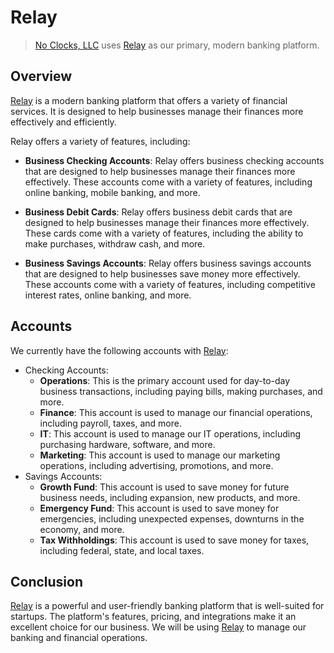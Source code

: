 # Relay

> [No Clocks, LLC](https://github.com/noclocks) uses [Relay](https://relayfi.com/) as our primary, modern banking platform.

## Overview

[Relay](https://relayfi.com/) is a modern banking platform that offers a variety of financial services. It is designed to help businesses manage their finances more effectively and efficiently.

Relay offers a variety of features, including:

- **Business Checking Accounts**: Relay offers business checking accounts that are designed to help businesses manage their finances more effectively. These accounts come with a variety of features, including online banking, mobile banking, and more.

- **Business Debit Cards**: Relay offers business debit cards that are designed to help businesses manage their finances more effectively. These cards come with a variety of features, including the ability to make purchases, withdraw cash, and more.

- **Business Savings Accounts**: Relay offers business savings accounts that are designed to help businesses save money more effectively. These accounts come with a variety of features, including competitive interest rates, online banking, and more.

## Accounts

We currently have the following accounts with [Relay](https://relayfi.com/):

- Checking Accounts:
  - **Operations**: This is the primary account used for day-to-day business transactions, including paying bills, making purchases, and more.
  - **Finance**: This account is used to manage our financial operations, including payroll, taxes, and more.
  - **IT**: This account is used to manage our IT operations, including purchasing hardware, software, and more.
  - **Marketing**: This account is used to manage our marketing operations, including advertising, promotions, and more.
- Savings Accounts:
  - **Growth Fund**: This account is used to save money for future business needs, including expansion, new products, and more.
  - **Emergency Fund**: This account is used to save money for emergencies, including unexpected expenses, downturns in the economy, and more.
  - **Tax Withholdings**: This account is used to save money for taxes, including federal, state, and local taxes.

## Conclusion

[Relay](https://relayfi.com/) is a powerful and user-friendly banking platform that is well-suited for startups. The platform's features, pricing, and integrations make it an excellent choice for our business. We will be using [Relay](https://relayfi.com/) to manage our banking and financial operations.